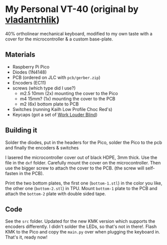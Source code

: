 # My Personal VT-40 (original by [vladantrhlik](https://github.com/vladantrhlik/VT-40/))

40% ortholinear mechanical keyboard, modified to my own taste with a cover for the microcontroller & a custom base-plate.

## Materials

- Raspberry Pi Pico
- Diodes (1N4148)
- PCB (ordered on JLC with `pcb/gerber.zip`)
- Encoders (EC11)
- screws (which type did I use?)
    - m2.5 10mm (2x)    mounting the cover to the Pico
    - m4 15mm? (1x)     mounting the cover to the PCB
    - m2 (6x)           bottom plate to PCB 
- Switches (running Kailh Low Profile Choc Red's)
- Keycaps (got a set of [Work Louder Blind](https://worklouder.cc/shop/wrk-blind/))

## Building it

Solder the diodes, put in the headers for the Pico, solder the Pico to the pcb and finally the encoders & switches

I lasered the microcontroller cover out of black HDPE, 3mm thick. Use the file in the `dxf` folder. Carefully mount the cover on the microcontroller. Then use the bigger screw to attach the cover to the PCB. (the screw will self-fasten in the PCB).

Print the two bottom plates, the first one (`bottom-1.stl`) in the color you like, the other one (`bottom-2.stl`) in TPU. Mount `bottom-1` plate to the PCB and attach the `bottom-2` plate with double sided tape.

## Code

See the `src` folder. Updated for the new KMK version which supports the encoders differently. I didn't solder the LEDs, so that's not in there!. Flash KMK to the Pico and copy the `main.py` over when plugging the keyboard in. That's it, ready now!